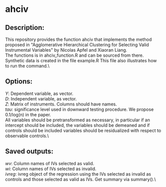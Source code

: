 # ahciv

## Description: 
This repository provides the function ahciv that implements the method proposed in "Agglomerative Hierarchical Clustering for Selecting Valid Instrumental Variables" by Nicolas Apfel and Xiaoran Liang. \
The functions is in ahciv_function.R and can be sourced from there.\
Synthetic data is created in the file example.R This file also illustrates how to run the command.\

## Options: 
*Y*: Dependent variable, as vector.\
*D*: Independent variable, as vector.\
*Z*: Matrix of instruments. Columns should have names.\
*tau*: significance level used in downward testing procedure. We propose 0.1/log(n) in the paper. \
All variables should be pretransformed as necessary, in particular if an intercept should be included, the variables should be demeaned and if controls should be included variables should be residualized with respect to observable controls.\

## Saved outputs: 
*wv*: Column names of IVs selected as valid.\
*wi*: Column names of IVs selected as invalid.\
*ivreg*: ivreg object of the regression using the IVs selected as invalid as controls and those selected as valid as IVs. Get summary via summary().\
